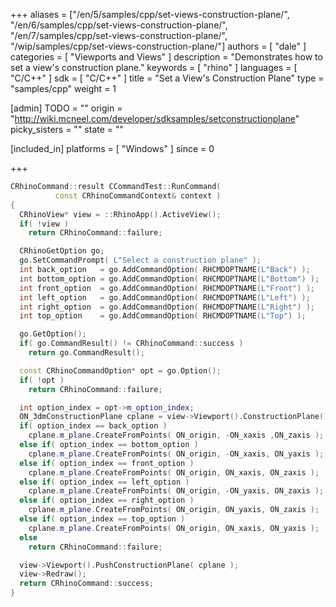 +++
aliases = ["/en/5/samples/cpp/set-views-construction-plane/", "/en/6/samples/cpp/set-views-construction-plane/", "/en/7/samples/cpp/set-views-construction-plane/", "/wip/samples/cpp/set-views-construction-plane/"]
authors = [ "dale" ]
categories = [ "Viewports and Views" ]
description = "Demonstrates how to set a view's construction plane."
keywords = [ "rhino" ]
languages = [ "C/C++" ]
sdk = [ "C/C++" ]
title = "Set a View's Construction Plane"
type = "samples/cpp"
weight = 1

[admin]
TODO = ""
origin = "http://wiki.mcneel.com/developer/sdksamples/setconstructionplane"
picky_sisters = ""
state = ""

[included_in]
platforms = [ "Windows" ]
since = 0

+++

```cpp
CRhinoCommand::result CCommandTest::RunCommand(
          const CRhinoCommandContext& context )
{
  CRhinoView* view = ::RhinoApp().ActiveView();
  if( !view )
    return CRhinoCommand::failure;

  CRhinoGetOption go;
  go.SetCommandPrompt( L"Select a construction plane" );
  int back_option   = go.AddCommandOption( RHCMDOPTNAME(L"Back") );
  int bottom_option = go.AddCommandOption( RHCMDOPTNAME(L"Bottom") );
  int front_option  = go.AddCommandOption( RHCMDOPTNAME(L"Front") );
  int left_option   = go.AddCommandOption( RHCMDOPTNAME(L"Left") );
  int right_option  = go.AddCommandOption( RHCMDOPTNAME(L"Right") );
  int top_option    = go.AddCommandOption( RHCMDOPTNAME(L"Top") );

  go.GetOption();
  if( go.CommandResult() != CRhinoCommand::success )
    return go.CommandResult();

  const CRhinoCommandOption* opt = go.Option();
  if( !opt )
    return CRhinoCommand::failure;

  int option_index = opt->m_option_index;
  ON_3dmConstructionPlane cplane = view->Viewport().ConstructionPlane();
  if( option_index == back_option )
    cplane.m_plane.CreateFromPoints( ON_origin, -ON_xaxis ,ON_zaxis );
  else if( option_index == bottom_option )
    cplane.m_plane.CreateFromPoints( ON_origin, -ON_xaxis, ON_yaxis );
  else if( option_index == front_option )
    cplane.m_plane.CreateFromPoints( ON_origin, ON_xaxis, ON_zaxis );
  else if( option_index == left_option )
    cplane.m_plane.CreateFromPoints( ON_origin, -ON_yaxis, ON_zaxis );
  else if( option_index == right_option )
    cplane.m_plane.CreateFromPoints( ON_origin, ON_yaxis, ON_zaxis );
  else if( option_index == top_option )
    cplane.m_plane.CreateFromPoints( ON_origin, ON_xaxis, ON_yaxis );
  else
    return CRhinoCommand::failure;

  view->Viewport().PushConstructionPlane( cplane );
  view->Redraw();
  return CRhinoCommand::success;
}
```
